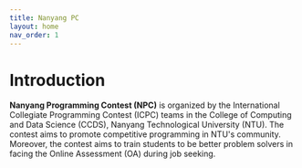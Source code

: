 ```yaml
---
title: Nanyang PC
layout: home
nav_order: 1
---
```


# Introduction

**Nanyang Programming Contest (NPC)** is organized by the International Collegiate Programming Contest (ICPC) teams in the College of Computing and Data Science (CCDS), Nanyang Technological University (NTU). The contest aims to promote competitive programming in NTU's community. Moreover, the contest aims to train students to be better problem solvers in facing the Online Assessment (OA) during job seeking.
